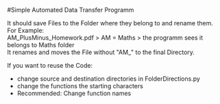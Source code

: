 #Simple Automated Data Transfer Programm

It should save Files to the Folder where they belong to and rename them. <br>
For Example: <br>
AM_PlusMinus_Homework.pdf > AM = Maths > the programm sees it belongs to Maths folder <br>
It renames and moves the File without "AM_" to the final Directory. 

If you want to reuse the Code: 
- change source and destination directories in FolderDirections.py
- change the functions the starting characters
- Recommended: Change function names 



